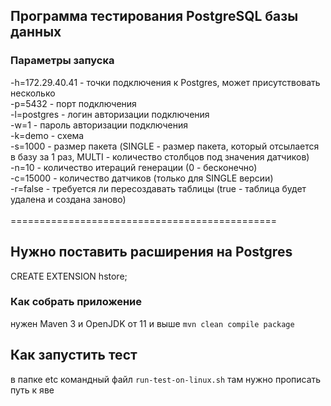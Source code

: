 ## Программа тестирования PostgreSQL базы данных

### Параметры запуска<br/>
-h=172.29.40.41 - точки подключения к Postgres, может присутствовать несколько<br/>
-p=5432 - порт подключения<br/>
-l=postgres - логин авторизации подключения<br/>
-w=1 - пароль авторизации подключения<br/>
-k=demo - cхема <br/>
-s=1000 - размер пакета (SINGLE - размер пакета, который отсылается в базу за 1 раз, MULTI - количество столбцов под значения датчиков)<br/>
-n=10 - количество итераций генерации (0 - бесконечно)<br/>
-c=15000 - количество датчиков (только для SINGLE версии)<br/>
-r=false - требуется ли пересоздавать таблицы (true - таблица будет удалена и создана заново)<br/>
<br/>
==============================================<br/>
## Нужно поставить расширения на Postgres
CREATE EXTENSION hstore;

### Как собрать приложение
нужен Maven 3 и OpenJDK от 11 и выше
`mvn clean compile package`

## Как запустить тест
в папке etc командный файл `run-test-on-linux.sh`
там нужно прописать путь к яве